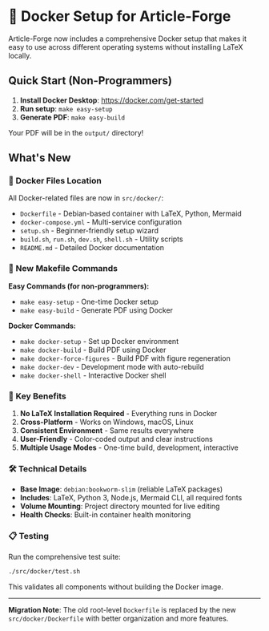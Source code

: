 # 🐳 Docker Setup for Article-Forge

Article-Forge now includes a comprehensive Docker setup that makes it easy to use across different operating systems without installing LaTeX locally.

## Quick Start (Non-Programmers)

1. **Install Docker Desktop**: https://docker.com/get-started
2. **Run setup**: `make easy-setup`
3. **Generate PDF**: `make easy-build`

Your PDF will be in the `output/` directory!

## What's New

### 📁 Docker Files Location
All Docker-related files are now in `src/docker/`:
- `Dockerfile` - Debian-based container with LaTeX, Python, Mermaid
- `docker-compose.yml` - Multi-service configuration
- `setup.sh` - Beginner-friendly setup wizard
- `build.sh`, `run.sh`, `dev.sh`, `shell.sh` - Utility scripts
- `README.md` - Detailed Docker documentation

### 🚀 New Makefile Commands

**Easy Commands (for non-programmers):**
- `make easy-setup` - One-time Docker setup
- `make easy-build` - Generate PDF using Docker

**Docker Commands:**
- `make docker-setup` - Set up Docker environment
- `make docker-build` - Build PDF using Docker
- `make docker-force-figures` - Build PDF with figure regeneration
- `make docker-dev` - Development mode with auto-rebuild
- `make docker-shell` - Interactive Docker shell

### 🎯 Key Benefits

1. **No LaTeX Installation Required** - Everything runs in Docker
2. **Cross-Platform** - Works on Windows, macOS, Linux
3. **Consistent Environment** - Same results everywhere
4. **User-Friendly** - Color-coded output and clear instructions
5. **Multiple Usage Modes** - One-time build, development, interactive

### 🛠 Technical Details

- **Base Image**: `debian:bookworm-slim` (reliable LaTeX packages)
- **Includes**: LaTeX, Python 3, Node.js, Mermaid CLI, all required fonts
- **Volume Mounting**: Project directory mounted for live editing
- **Health Checks**: Built-in container health monitoring

### 📋 Testing

Run the comprehensive test suite:
```bash
./src/docker/test.sh
```

This validates all components without building the Docker image.

---

**Migration Note**: The old root-level `Dockerfile` is replaced by the new `src/docker/Dockerfile` with better organization and more features.